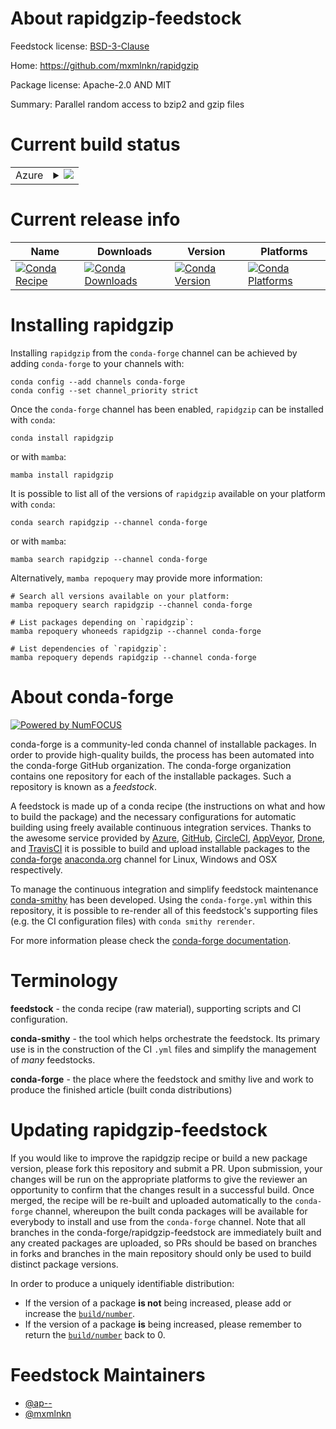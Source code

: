 About rapidgzip-feedstock
=========================

Feedstock license: [BSD-3-Clause](https://github.com/conda-forge/rapidgzip-feedstock/blob/main/LICENSE.txt)

Home: https://github.com/mxmlnkn/rapidgzip

Package license: Apache-2.0 AND MIT

Summary: Parallel random access to bzip2 and gzip files

Current build status
====================


<table>
    
  <tr>
    <td>Azure</td>
    <td>
      <details>
        <summary>
          <a href="https://dev.azure.com/conda-forge/feedstock-builds/_build/latest?definitionId=26419&branchName=main">
            <img src="https://dev.azure.com/conda-forge/feedstock-builds/_apis/build/status/rapidgzip-feedstock?branchName=main">
          </a>
        </summary>
        <table>
          <thead><tr><th>Variant</th><th>Status</th></tr></thead>
          <tbody><tr>
              <td>linux_64_python3.10.____cpython</td>
              <td>
                <a href="https://dev.azure.com/conda-forge/feedstock-builds/_build/latest?definitionId=26419&branchName=main">
                  <img src="https://dev.azure.com/conda-forge/feedstock-builds/_apis/build/status/rapidgzip-feedstock?branchName=main&jobName=linux&configuration=linux%20linux_64_python3.10.____cpython" alt="variant">
                </a>
              </td>
            </tr><tr>
              <td>linux_64_python3.11.____cpython</td>
              <td>
                <a href="https://dev.azure.com/conda-forge/feedstock-builds/_build/latest?definitionId=26419&branchName=main">
                  <img src="https://dev.azure.com/conda-forge/feedstock-builds/_apis/build/status/rapidgzip-feedstock?branchName=main&jobName=linux&configuration=linux%20linux_64_python3.11.____cpython" alt="variant">
                </a>
              </td>
            </tr><tr>
              <td>linux_64_python3.12.____cpython</td>
              <td>
                <a href="https://dev.azure.com/conda-forge/feedstock-builds/_build/latest?definitionId=26419&branchName=main">
                  <img src="https://dev.azure.com/conda-forge/feedstock-builds/_apis/build/status/rapidgzip-feedstock?branchName=main&jobName=linux&configuration=linux%20linux_64_python3.12.____cpython" alt="variant">
                </a>
              </td>
            </tr><tr>
              <td>linux_64_python3.13.____cp313</td>
              <td>
                <a href="https://dev.azure.com/conda-forge/feedstock-builds/_build/latest?definitionId=26419&branchName=main">
                  <img src="https://dev.azure.com/conda-forge/feedstock-builds/_apis/build/status/rapidgzip-feedstock?branchName=main&jobName=linux&configuration=linux%20linux_64_python3.13.____cp313" alt="variant">
                </a>
              </td>
            </tr><tr>
              <td>osx_64_python3.10.____cpython</td>
              <td>
                <a href="https://dev.azure.com/conda-forge/feedstock-builds/_build/latest?definitionId=26419&branchName=main">
                  <img src="https://dev.azure.com/conda-forge/feedstock-builds/_apis/build/status/rapidgzip-feedstock?branchName=main&jobName=osx&configuration=osx%20osx_64_python3.10.____cpython" alt="variant">
                </a>
              </td>
            </tr><tr>
              <td>osx_64_python3.11.____cpython</td>
              <td>
                <a href="https://dev.azure.com/conda-forge/feedstock-builds/_build/latest?definitionId=26419&branchName=main">
                  <img src="https://dev.azure.com/conda-forge/feedstock-builds/_apis/build/status/rapidgzip-feedstock?branchName=main&jobName=osx&configuration=osx%20osx_64_python3.11.____cpython" alt="variant">
                </a>
              </td>
            </tr><tr>
              <td>osx_64_python3.12.____cpython</td>
              <td>
                <a href="https://dev.azure.com/conda-forge/feedstock-builds/_build/latest?definitionId=26419&branchName=main">
                  <img src="https://dev.azure.com/conda-forge/feedstock-builds/_apis/build/status/rapidgzip-feedstock?branchName=main&jobName=osx&configuration=osx%20osx_64_python3.12.____cpython" alt="variant">
                </a>
              </td>
            </tr><tr>
              <td>osx_64_python3.13.____cp313</td>
              <td>
                <a href="https://dev.azure.com/conda-forge/feedstock-builds/_build/latest?definitionId=26419&branchName=main">
                  <img src="https://dev.azure.com/conda-forge/feedstock-builds/_apis/build/status/rapidgzip-feedstock?branchName=main&jobName=osx&configuration=osx%20osx_64_python3.13.____cp313" alt="variant">
                </a>
              </td>
            </tr><tr>
              <td>win_64_python3.10.____cpython</td>
              <td>
                <a href="https://dev.azure.com/conda-forge/feedstock-builds/_build/latest?definitionId=26419&branchName=main">
                  <img src="https://dev.azure.com/conda-forge/feedstock-builds/_apis/build/status/rapidgzip-feedstock?branchName=main&jobName=win&configuration=win%20win_64_python3.10.____cpython" alt="variant">
                </a>
              </td>
            </tr><tr>
              <td>win_64_python3.11.____cpython</td>
              <td>
                <a href="https://dev.azure.com/conda-forge/feedstock-builds/_build/latest?definitionId=26419&branchName=main">
                  <img src="https://dev.azure.com/conda-forge/feedstock-builds/_apis/build/status/rapidgzip-feedstock?branchName=main&jobName=win&configuration=win%20win_64_python3.11.____cpython" alt="variant">
                </a>
              </td>
            </tr><tr>
              <td>win_64_python3.12.____cpython</td>
              <td>
                <a href="https://dev.azure.com/conda-forge/feedstock-builds/_build/latest?definitionId=26419&branchName=main">
                  <img src="https://dev.azure.com/conda-forge/feedstock-builds/_apis/build/status/rapidgzip-feedstock?branchName=main&jobName=win&configuration=win%20win_64_python3.12.____cpython" alt="variant">
                </a>
              </td>
            </tr><tr>
              <td>win_64_python3.13.____cp313</td>
              <td>
                <a href="https://dev.azure.com/conda-forge/feedstock-builds/_build/latest?definitionId=26419&branchName=main">
                  <img src="https://dev.azure.com/conda-forge/feedstock-builds/_apis/build/status/rapidgzip-feedstock?branchName=main&jobName=win&configuration=win%20win_64_python3.13.____cp313" alt="variant">
                </a>
              </td>
            </tr>
          </tbody>
        </table>
      </details>
    </td>
  </tr>
</table>

Current release info
====================

| Name | Downloads | Version | Platforms |
| --- | --- | --- | --- |
| [![Conda Recipe](https://img.shields.io/badge/recipe-rapidgzip-green.svg)](https://anaconda.org/conda-forge/rapidgzip) | [![Conda Downloads](https://img.shields.io/conda/dn/conda-forge/rapidgzip.svg)](https://anaconda.org/conda-forge/rapidgzip) | [![Conda Version](https://img.shields.io/conda/vn/conda-forge/rapidgzip.svg)](https://anaconda.org/conda-forge/rapidgzip) | [![Conda Platforms](https://img.shields.io/conda/pn/conda-forge/rapidgzip.svg)](https://anaconda.org/conda-forge/rapidgzip) |

Installing rapidgzip
====================

Installing `rapidgzip` from the `conda-forge` channel can be achieved by adding `conda-forge` to your channels with:

```
conda config --add channels conda-forge
conda config --set channel_priority strict
```

Once the `conda-forge` channel has been enabled, `rapidgzip` can be installed with `conda`:

```
conda install rapidgzip
```

or with `mamba`:

```
mamba install rapidgzip
```

It is possible to list all of the versions of `rapidgzip` available on your platform with `conda`:

```
conda search rapidgzip --channel conda-forge
```

or with `mamba`:

```
mamba search rapidgzip --channel conda-forge
```

Alternatively, `mamba repoquery` may provide more information:

```
# Search all versions available on your platform:
mamba repoquery search rapidgzip --channel conda-forge

# List packages depending on `rapidgzip`:
mamba repoquery whoneeds rapidgzip --channel conda-forge

# List dependencies of `rapidgzip`:
mamba repoquery depends rapidgzip --channel conda-forge
```


About conda-forge
=================

[![Powered by
NumFOCUS](https://img.shields.io/badge/powered%20by-NumFOCUS-orange.svg?style=flat&colorA=E1523D&colorB=007D8A)](https://numfocus.org)

conda-forge is a community-led conda channel of installable packages.
In order to provide high-quality builds, the process has been automated into the
conda-forge GitHub organization. The conda-forge organization contains one repository
for each of the installable packages. Such a repository is known as a *feedstock*.

A feedstock is made up of a conda recipe (the instructions on what and how to build
the package) and the necessary configurations for automatic building using freely
available continuous integration services. Thanks to the awesome service provided by
[Azure](https://azure.microsoft.com/en-us/services/devops/), [GitHub](https://github.com/),
[CircleCI](https://circleci.com/), [AppVeyor](https://www.appveyor.com/),
[Drone](https://cloud.drone.io/welcome), and [TravisCI](https://travis-ci.com/)
it is possible to build and upload installable packages to the
[conda-forge](https://anaconda.org/conda-forge) [anaconda.org](https://anaconda.org/)
channel for Linux, Windows and OSX respectively.

To manage the continuous integration and simplify feedstock maintenance
[conda-smithy](https://github.com/conda-forge/conda-smithy) has been developed.
Using the ``conda-forge.yml`` within this repository, it is possible to re-render all of
this feedstock's supporting files (e.g. the CI configuration files) with ``conda smithy rerender``.

For more information please check the [conda-forge documentation](https://conda-forge.org/docs/).

Terminology
===========

**feedstock** - the conda recipe (raw material), supporting scripts and CI configuration.

**conda-smithy** - the tool which helps orchestrate the feedstock.
                   Its primary use is in the construction of the CI ``.yml`` files
                   and simplify the management of *many* feedstocks.

**conda-forge** - the place where the feedstock and smithy live and work to
                  produce the finished article (built conda distributions)


Updating rapidgzip-feedstock
============================

If you would like to improve the rapidgzip recipe or build a new
package version, please fork this repository and submit a PR. Upon submission,
your changes will be run on the appropriate platforms to give the reviewer an
opportunity to confirm that the changes result in a successful build. Once
merged, the recipe will be re-built and uploaded automatically to the
`conda-forge` channel, whereupon the built conda packages will be available for
everybody to install and use from the `conda-forge` channel.
Note that all branches in the conda-forge/rapidgzip-feedstock are
immediately built and any created packages are uploaded, so PRs should be based
on branches in forks and branches in the main repository should only be used to
build distinct package versions.

In order to produce a uniquely identifiable distribution:
 * If the version of a package **is not** being increased, please add or increase
   the [``build/number``](https://docs.conda.io/projects/conda-build/en/latest/resources/define-metadata.html#build-number-and-string).
 * If the version of a package **is** being increased, please remember to return
   the [``build/number``](https://docs.conda.io/projects/conda-build/en/latest/resources/define-metadata.html#build-number-and-string)
   back to 0.

Feedstock Maintainers
=====================

* [@ap--](https://github.com/ap--/)
* [@mxmlnkn](https://github.com/mxmlnkn/)

